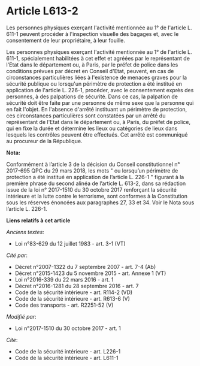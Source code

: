 # Article L613-2

Les personnes physiques exerçant l'activité mentionnée au 1° de l'article L. 611-1 peuvent procéder à l'inspection visuelle
des bagages et, avec le consentement de leur propriétaire, à leur fouille.

Les personnes physiques exerçant l'activité mentionnée au 1° de l'article L. 611-1, spécialement habilitées à cet effet et
agréées par le représentant de l'Etat dans le département ou, à Paris, par le préfet de police dans les conditions prévues
par décret en Conseil d'Etat, peuvent, en cas de circonstances particulières liées à l'existence de menaces graves pour la
sécurité publique ou lorsqu'un périmètre de protection a été institué en application de l'article L. 226-1, procéder, avec le
consentement exprès des personnes, à des palpations de sécurité. Dans ce cas, la palpation de sécurité doit être faite par
une personne de même sexe que la personne qui en fait l'objet. En l'absence d'arrêté instituant un périmètre de protection,
ces circonstances particulières sont constatées par un arrêté du représentant de l'Etat dans le département ou, à Paris, du
préfet de police, qui en fixe la durée et détermine les lieux ou catégories de lieux dans lesquels les contrôles peuvent être
effectués. Cet arrêté est communiqué au procureur de la République.

**Nota:**

Conformément à l’article 3 de la décision du Conseil constitutionnel n° 2017-695 QPC du 29 mars 2018, les mots " ou lorsqu’un
périmètre de protection a été institué en application de l’article L. 226-1 " figurant à la première phrase du second alinéa
de l’article L. 613-2, dans sa rédaction issue de la loi n° 2017-1510 du 30 octobre 2017 renforçant la sécurité intérieure et
la lutte contre le terrorisme, sont conformes à la Constitution sous les réserves énoncées aux paragraphes 27, 33 et 34. Voir
le Nota sous l’article L. 226-1.

**Liens relatifs à cet article**

_Anciens textes_:

  - Loi n°83-629 du 12 juillet 1983 - art. 3-1 (VT)

_Cité par_:

  - Décret n°2007-1322 du 7 septembre 2007 - art. 7-4 (Ab)
  - Décret n°2015-1423 du 5 novembre 2015 - art. Annexe 1 (VT)
  - Loi n°2016-339 du 22 mars 2016 - art. 1
  - Décret n°2016-1281 du 28 septembre 2016 - art. 7
  - Code de la sécurité intérieure - art. R114-2 (VD)
  - Code de la sécurité intérieure - art. R613-6 (V)
  - Code des transports - art. R2251-52 (V)

_Modifié par_:

  - Loi n°2017-1510 du 30 octobre 2017 - art. 1

_Cite_:

  - Code de la sécurité intérieure - art. L226-1
  - Code de la sécurité intérieure - art. L611-1
